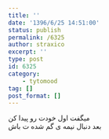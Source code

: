 ```yaml
---
title: ''
date: '1396/6/25 14:51:00'
status: publish
permalink: /6325
author: straxico
excerpt: ''
type: post
id: 6325
category:
    - tytomood
tag: []
post_format: []
---
```

میگفت اول خودت رو پیدا کن  
بعد دنبال نیمه ی گم شده ت باش